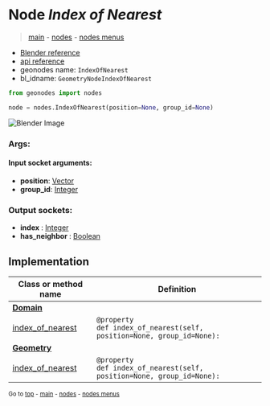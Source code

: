 # Node *Index of Nearest*

> [main](../index.md) - [nodes](nodes.md) - [nodes menus](nodes_menus.md)

- [Blender reference](https://docs.blender.org/manual/en/latest/modeling/geometry_nodes/n.html)
- [api reference](https://docs.blender.org/api/current/bpy.types.GeometryNodeIndexOfNearest.html)
- geonodes name: `IndexOfNearest`
- bl_idname: `GeometryNodeIndexOfNearest`

```python
from geonodes import nodes

node = nodes.IndexOfNearest(position=None, group_id=None)
```

![Blender Image](https://docs.blender.org/manual/en/latest/_images/node-types_GeometryNodeIndexOfNearest.webp)

### Args:

#### Input socket arguments:

- **position**: [Vector](Vector.md)
- **group_id**: [Integer](Integer.md)

### Output sockets:

- **index** : [Integer](Integer.md)
- **has_neighbor** : [Boolean](Boolean.md)

## Implementation

| Class or method name | Definition |
|----------------------|------------|
| **[Domain](Domain.md)** |
| [index_of_nearest](Domain.md#index_of_nearest) | `@property`<br> `def index_of_nearest(self, position=None, group_id=None):` |
| **[Geometry](Geometry.md)** |
| [index_of_nearest](Geometry.md#index_of_nearest) | `@property`<br> `def index_of_nearest(self, position=None, group_id=None):` |

<sub>Go to [top](#node-Index-of-Nearest) - [main](../index.md) - [nodes](nodes.md) - [nodes menus](nodes_menus.md)</sub>

